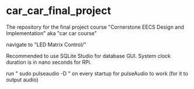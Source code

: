 # car_car_final_project
The repository for the final project course "Cornerstone EECS Design and Implementation" aka "car car course"

navigate to "LED Matrix Control/"

Recommended to use SQLite Studio for database GUI.
System clock duration is in nano seconds for RPi.

run " sudo pulseaudio -D " on every startup for pulseAudio to work (for it to output audio)